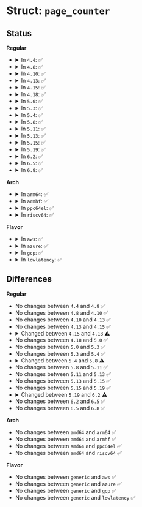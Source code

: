 # Struct: <code>page_counter</code>

## Status
<b>Regular</b>
<ul>
<li>
<details>
<summary>In <code>4.4</code>: ✅</summary>

```c
struct page_counter {
    atomic_long_t count;
    long unsigned int limit;
    struct page_counter *parent;
    long unsigned int watermark;
    long unsigned int failcnt;
};
```
</details>
</li>
<li>
<details>
<summary>In <code>4.8</code>: ✅</summary>

```c
struct page_counter {
    atomic_long_t count;
    long unsigned int limit;
    struct page_counter *parent;
    long unsigned int watermark;
    long unsigned int failcnt;
};
```
</details>
</li>
<li>
<details>
<summary>In <code>4.10</code>: ✅</summary>

```c
struct page_counter {
    atomic_long_t count;
    long unsigned int limit;
    struct page_counter *parent;
    long unsigned int watermark;
    long unsigned int failcnt;
};
```
</details>
</li>
<li>
<details>
<summary>In <code>4.13</code>: ✅</summary>

```c
struct page_counter {
    atomic_long_t count;
    long unsigned int limit;
    struct page_counter *parent;
    long unsigned int watermark;
    long unsigned int failcnt;
};
```
</details>
</li>
<li>
<details>
<summary>In <code>4.15</code>: ✅</summary>

```c
struct page_counter {
    atomic_long_t count;
    long unsigned int limit;
    struct page_counter *parent;
    long unsigned int watermark;
    long unsigned int failcnt;
};
```
</details>
</li>
<li>
<details>
<summary>In <code>4.18</code>: ✅</summary>

```c
struct page_counter {
    atomic_long_t usage;
    long unsigned int min;
    long unsigned int low;
    long unsigned int max;
    struct page_counter *parent;
    long unsigned int emin;
    atomic_long_t min_usage;
    atomic_long_t children_min_usage;
    long unsigned int elow;
    atomic_long_t low_usage;
    atomic_long_t children_low_usage;
    long unsigned int watermark;
    long unsigned int failcnt;
};
```
</details>
</li>
<li>
<details>
<summary>In <code>5.0</code>: ✅</summary>

```c
struct page_counter {
    atomic_long_t usage;
    long unsigned int min;
    long unsigned int low;
    long unsigned int max;
    struct page_counter *parent;
    long unsigned int emin;
    atomic_long_t min_usage;
    atomic_long_t children_min_usage;
    long unsigned int elow;
    atomic_long_t low_usage;
    atomic_long_t children_low_usage;
    long unsigned int watermark;
    long unsigned int failcnt;
};
```
</details>
</li>
<li>
<details>
<summary>In <code>5.3</code>: ✅</summary>

```c
struct page_counter {
    atomic_long_t usage;
    long unsigned int min;
    long unsigned int low;
    long unsigned int max;
    struct page_counter *parent;
    long unsigned int emin;
    atomic_long_t min_usage;
    atomic_long_t children_min_usage;
    long unsigned int elow;
    atomic_long_t low_usage;
    atomic_long_t children_low_usage;
    long unsigned int watermark;
    long unsigned int failcnt;
};
```
</details>
</li>
<li>
<details>
<summary>In <code>5.4</code>: ✅</summary>

```c
struct page_counter {
    atomic_long_t usage;
    long unsigned int min;
    long unsigned int low;
    long unsigned int max;
    struct page_counter *parent;
    long unsigned int emin;
    atomic_long_t min_usage;
    atomic_long_t children_min_usage;
    long unsigned int elow;
    atomic_long_t low_usage;
    atomic_long_t children_low_usage;
    long unsigned int watermark;
    long unsigned int failcnt;
};
```
</details>
</li>
<li>
<details>
<summary>In <code>5.8</code>: ✅</summary>

```c
struct page_counter {
    atomic_long_t usage;
    long unsigned int min;
    long unsigned int low;
    long unsigned int high;
    long unsigned int max;
    struct page_counter *parent;
    long unsigned int emin;
    atomic_long_t min_usage;
    atomic_long_t children_min_usage;
    long unsigned int elow;
    atomic_long_t low_usage;
    atomic_long_t children_low_usage;
    long unsigned int watermark;
    long unsigned int failcnt;
};
```
</details>
</li>
<li>
<details>
<summary>In <code>5.11</code>: ✅</summary>

```c
struct page_counter {
    atomic_long_t usage;
    long unsigned int min;
    long unsigned int low;
    long unsigned int high;
    long unsigned int max;
    struct page_counter *parent;
    long unsigned int emin;
    atomic_long_t min_usage;
    atomic_long_t children_min_usage;
    long unsigned int elow;
    atomic_long_t low_usage;
    atomic_long_t children_low_usage;
    long unsigned int watermark;
    long unsigned int failcnt;
};
```
</details>
</li>
<li>
<details>
<summary>In <code>5.13</code>: ✅</summary>

```c
struct page_counter {
    atomic_long_t usage;
    long unsigned int min;
    long unsigned int low;
    long unsigned int high;
    long unsigned int max;
    long unsigned int emin;
    atomic_long_t min_usage;
    atomic_long_t children_min_usage;
    long unsigned int elow;
    atomic_long_t low_usage;
    atomic_long_t children_low_usage;
    long unsigned int watermark;
    long unsigned int failcnt;
    struct page_counter *parent;
};
```
</details>
</li>
<li>
<details>
<summary>In <code>5.15</code>: ✅</summary>

```c
struct page_counter {
    atomic_long_t usage;
    long unsigned int min;
    long unsigned int low;
    long unsigned int high;
    long unsigned int max;
    long unsigned int emin;
    atomic_long_t min_usage;
    atomic_long_t children_min_usage;
    long unsigned int elow;
    atomic_long_t low_usage;
    atomic_long_t children_low_usage;
    long unsigned int watermark;
    long unsigned int failcnt;
    struct page_counter *parent;
};
```
</details>
</li>
<li>
<details>
<summary>In <code>5.19</code>: ✅</summary>

```c
struct page_counter {
    atomic_long_t usage;
    long unsigned int min;
    long unsigned int low;
    long unsigned int high;
    long unsigned int max;
    long unsigned int emin;
    atomic_long_t min_usage;
    atomic_long_t children_min_usage;
    long unsigned int elow;
    atomic_long_t low_usage;
    atomic_long_t children_low_usage;
    long unsigned int watermark;
    long unsigned int failcnt;
    struct page_counter *parent;
};
```
</details>
</li>
<li>
<details>
<summary>In <code>6.2</code>: ✅</summary>

```c
struct page_counter {
    atomic_long_t usage;
    struct cacheline_padding _pad1_;
    long unsigned int emin;
    atomic_long_t min_usage;
    atomic_long_t children_min_usage;
    long unsigned int elow;
    atomic_long_t low_usage;
    atomic_long_t children_low_usage;
    long unsigned int watermark;
    long unsigned int failcnt;
    struct cacheline_padding _pad2_;
    long unsigned int min;
    long unsigned int low;
    long unsigned int high;
    long unsigned int max;
    struct page_counter *parent;
};
```
</details>
</li>
<li>
<details>
<summary>In <code>6.5</code>: ✅</summary>

```c
struct page_counter {
    atomic_long_t usage;
    struct cacheline_padding _pad1_;
    long unsigned int emin;
    atomic_long_t min_usage;
    atomic_long_t children_min_usage;
    long unsigned int elow;
    atomic_long_t low_usage;
    atomic_long_t children_low_usage;
    long unsigned int watermark;
    long unsigned int failcnt;
    struct cacheline_padding _pad2_;
    long unsigned int min;
    long unsigned int low;
    long unsigned int high;
    long unsigned int max;
    struct page_counter *parent;
};
```
</details>
</li>
<li>
<details>
<summary>In <code>6.8</code>: ✅</summary>

```c
struct page_counter {
    atomic_long_t usage;
    struct cacheline_padding _pad1_;
    long unsigned int emin;
    atomic_long_t min_usage;
    atomic_long_t children_min_usage;
    long unsigned int elow;
    atomic_long_t low_usage;
    atomic_long_t children_low_usage;
    long unsigned int watermark;
    long unsigned int failcnt;
    struct cacheline_padding _pad2_;
    long unsigned int min;
    long unsigned int low;
    long unsigned int high;
    long unsigned int max;
    struct page_counter *parent;
};
```
</details>
</li>
</ul>
<b>Arch</b>
<ul>
<li>
<details>
<summary>In <code>arm64</code>: ✅</summary>

```c
struct page_counter {
    atomic_long_t usage;
    long unsigned int min;
    long unsigned int low;
    long unsigned int max;
    struct page_counter *parent;
    long unsigned int emin;
    atomic_long_t min_usage;
    atomic_long_t children_min_usage;
    long unsigned int elow;
    atomic_long_t low_usage;
    atomic_long_t children_low_usage;
    long unsigned int watermark;
    long unsigned int failcnt;
};
```
</details>
</li>
<li>
<details>
<summary>In <code>armhf</code>: ✅</summary>

```c
struct page_counter {
    atomic_long_t usage;
    long unsigned int min;
    long unsigned int low;
    long unsigned int max;
    struct page_counter *parent;
    long unsigned int emin;
    atomic_long_t min_usage;
    atomic_long_t children_min_usage;
    long unsigned int elow;
    atomic_long_t low_usage;
    atomic_long_t children_low_usage;
    long unsigned int watermark;
    long unsigned int failcnt;
};
```
</details>
</li>
<li>
<details>
<summary>In <code>ppc64el</code>: ✅</summary>

```c
struct page_counter {
    atomic_long_t usage;
    long unsigned int min;
    long unsigned int low;
    long unsigned int max;
    struct page_counter *parent;
    long unsigned int emin;
    atomic_long_t min_usage;
    atomic_long_t children_min_usage;
    long unsigned int elow;
    atomic_long_t low_usage;
    atomic_long_t children_low_usage;
    long unsigned int watermark;
    long unsigned int failcnt;
};
```
</details>
</li>
<li>
<details>
<summary>In <code>riscv64</code>: ✅</summary>

```c
struct page_counter {
    atomic_long_t usage;
    long unsigned int min;
    long unsigned int low;
    long unsigned int max;
    struct page_counter *parent;
    long unsigned int emin;
    atomic_long_t min_usage;
    atomic_long_t children_min_usage;
    long unsigned int elow;
    atomic_long_t low_usage;
    atomic_long_t children_low_usage;
    long unsigned int watermark;
    long unsigned int failcnt;
};
```
</details>
</li>
</ul>
<b>Flavor</b>
<ul>
<li>
<details>
<summary>In <code>aws</code>: ✅</summary>

```c
struct page_counter {
    atomic_long_t usage;
    long unsigned int min;
    long unsigned int low;
    long unsigned int max;
    struct page_counter *parent;
    long unsigned int emin;
    atomic_long_t min_usage;
    atomic_long_t children_min_usage;
    long unsigned int elow;
    atomic_long_t low_usage;
    atomic_long_t children_low_usage;
    long unsigned int watermark;
    long unsigned int failcnt;
};
```
</details>
</li>
<li>
<details>
<summary>In <code>azure</code>: ✅</summary>

```c
struct page_counter {
    atomic_long_t usage;
    long unsigned int min;
    long unsigned int low;
    long unsigned int max;
    struct page_counter *parent;
    long unsigned int emin;
    atomic_long_t min_usage;
    atomic_long_t children_min_usage;
    long unsigned int elow;
    atomic_long_t low_usage;
    atomic_long_t children_low_usage;
    long unsigned int watermark;
    long unsigned int failcnt;
};
```
</details>
</li>
<li>
<details>
<summary>In <code>gcp</code>: ✅</summary>

```c
struct page_counter {
    atomic_long_t usage;
    long unsigned int min;
    long unsigned int low;
    long unsigned int max;
    struct page_counter *parent;
    long unsigned int emin;
    atomic_long_t min_usage;
    atomic_long_t children_min_usage;
    long unsigned int elow;
    atomic_long_t low_usage;
    atomic_long_t children_low_usage;
    long unsigned int watermark;
    long unsigned int failcnt;
};
```
</details>
</li>
<li>
<details>
<summary>In <code>lowlatency</code>: ✅</summary>

```c
struct page_counter {
    atomic_long_t usage;
    long unsigned int min;
    long unsigned int low;
    long unsigned int max;
    struct page_counter *parent;
    long unsigned int emin;
    atomic_long_t min_usage;
    atomic_long_t children_min_usage;
    long unsigned int elow;
    atomic_long_t low_usage;
    atomic_long_t children_low_usage;
    long unsigned int watermark;
    long unsigned int failcnt;
};
```
</details>
</li>
</ul>

## Differences
<b>Regular</b>
<ul>
<li>
No changes between <code>4.4</code> and <code>4.8</code> ✅
</li>
<li>
No changes between <code>4.8</code> and <code>4.10</code> ✅
</li>
<li>
No changes between <code>4.10</code> and <code>4.13</code> ✅
</li>
<li>
No changes between <code>4.13</code> and <code>4.15</code> ✅
</li>
<li>
<details>
<summary>Changed between <code>4.15</code> and <code>4.18</code> ⚠️</summary>
<ul>
<li>
<b>Field added. </b>
<code>atomic_long_t usage</code>
</li>
<li>
<b>Field added. </b>
<code>long unsigned int min</code>
</li>
<li>
<b>Field added. </b>
<code>long unsigned int low</code>
</li>
<li>
<b>Field added. </b>
<code>long unsigned int max</code>
</li>
<li>
<b>Field added. </b>
<code>long unsigned int emin</code>
</li>
<li>
<b>Field added. </b>
<code>atomic_long_t min_usage</code>
</li>
<li>
<b>Field added. </b>
<code>atomic_long_t children_min_usage</code>
</li>
<li>
<b>Field added. </b>
<code>long unsigned int elow</code>
</li>
<li>
<b>Field added. </b>
<code>atomic_long_t low_usage</code>
</li>
<li>
<b>Field added. </b>
<code>atomic_long_t children_low_usage</code>
</li>
<li>
<b>Field removed. </b>
<code>atomic_long_t count</code>
</li>
<li>
<b>Field removed. </b>
<code>long unsigned int limit</code>
</li>
</ul>
</details>
</li>
<li>
No changes between <code>4.18</code> and <code>5.0</code> ✅
</li>
<li>
No changes between <code>5.0</code> and <code>5.3</code> ✅
</li>
<li>
No changes between <code>5.3</code> and <code>5.4</code> ✅
</li>
<li>
<details>
<summary>Changed between <code>5.4</code> and <code>5.8</code> ⚠️</summary>
<ul>
<li>
<b>Field added. </b>
<code>long unsigned int high</code>
</li>
</ul>
</details>
</li>
<li>
No changes between <code>5.8</code> and <code>5.11</code> ✅
</li>
<li>
No changes between <code>5.11</code> and <code>5.13</code> ✅
</li>
<li>
No changes between <code>5.13</code> and <code>5.15</code> ✅
</li>
<li>
No changes between <code>5.15</code> and <code>5.19</code> ✅
</li>
<li>
<details>
<summary>Changed between <code>5.19</code> and <code>6.2</code> ⚠️</summary>
<ul>
<li>
<b>Field added. </b>
<code>struct cacheline_padding _pad1_</code>
</li>
<li>
<b>Field added. </b>
<code>struct cacheline_padding _pad2_</code>
</li>
</ul>
</details>
</li>
<li>
No changes between <code>6.2</code> and <code>6.5</code> ✅
</li>
<li>
No changes between <code>6.5</code> and <code>6.8</code> ✅
</li>
</ul>
<b>Arch</b>
<ul>
<li>
No changes between <code>amd64</code> and <code>arm64</code> ✅
</li>
<li>
No changes between <code>amd64</code> and <code>armhf</code> ✅
</li>
<li>
No changes between <code>amd64</code> and <code>ppc64el</code> ✅
</li>
<li>
No changes between <code>amd64</code> and <code>riscv64</code> ✅
</li>
</ul>
<b>Flavor</b>
<ul>
<li>
No changes between <code>generic</code> and <code>aws</code> ✅
</li>
<li>
No changes between <code>generic</code> and <code>azure</code> ✅
</li>
<li>
No changes between <code>generic</code> and <code>gcp</code> ✅
</li>
<li>
No changes between <code>generic</code> and <code>lowlatency</code> ✅
</li>
</ul>
